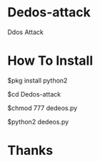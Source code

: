 # Dedos-attack

Ddos Attack

# How To Install 

$pkg install python2

$cd Dedos-attack

$chmod 777 dedeos.py

$python2 dedeos.py

# Thanks
